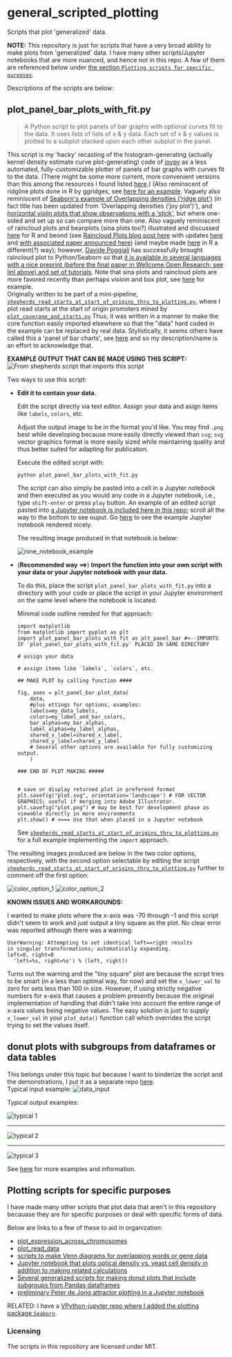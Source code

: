 # general_scripted_plotting

Scripts that plot 'generalized' data.

**NOTE:** This repository is just for scripts that have a very broad ability to make plots from 'generalized' data. I have many other scripts/Jupyter notebooks that are more nuanced, and hence not in this repo. A few of them are referenced below under [the section `Plotting scripts for specific purposes`](https://github.com/fomightez/general_scripted_plotting#plotting-scripts-for-specific-purposes).

Descriptions of the scripts are below:

## plot_panel_bar_plots_with_fit.py
> A Python script to plot panels of bar graphs with optional curves fit to the data.  It uses lists of lists of x & y data. Each set of x & y values is plotted to a subplot stacked upon each other subplot in the panel.

This script is my 'hacky' recasting of the histogram-generating (actually kernel density estimate curve plot-generating) code of [joypy](https://github.com/sbebo/joypy) as a less automated, fully-customizable plotter of panels of bar graphs with curves fit to the data. (There might be some more current, more convenient versions than this among the resources I found listed [here](https://github.com/plotly/documentation/issues/1018).) (Also reminscent of ridgline plots done in R by ggridges, see [here for an example](https://twitter.com/ClausWilke/status/932764406693482497). Vaguely also reminiscent of [Seaborn's example of Overlapping densities (‘ridge plot’)](https://seaborn.pydata.org/examples/kde_ridgeplot.html) (in fact title has been updated from 'Overlapping densities (‘joy plot’)'), and [horizontal violin plots that show observations with a 'stick'](https://seaborn.pydata.org/generated/seaborn.violinplot.html), but where one-sided and set up so can compare more than one. Also vaguely reminiscent of raincloud plots and beanplots (sina plots too?) illustrated and discussed [here](https://twitter.com/neuroconscience/status/974366107938193408) for R and beond (see [Raincloud Plots blog post here](https://micahallen.org/2018/03/15/introducing-raincloud-plots/) with updates [here](https://twitter.com/neuroconscience/status/1032975850143195138) and [with associated paper announced here](https://twitter.com/micahgallen/status/1112783551471157248)) (and maybe made [here](https://shirinsplayground.netlify.com/post/2018-07-20_explaining_ml_models_code_caret_iml_files/figure-html/eda_plots-1.png) in R a different(?) way); however, [Davide Poggiali](https://twitter.com/Dav1d3P0g/status/974675459198869510) has successfully brought raincloud plot to Python/Seaborn so that [it is available in several languages with a nice preprint (before the final paper in Wellcome Open Research; see linl above) and set of tutorials](https://twitter.com/neuroconscience/status/1032975850143195138). Note that sina plots and raincloud plots are more favored recently than perhaps violoin and box plot, see [here](https://twitter.com/timtriche/status/1056898767985799168) for example.   
Originally written to be part of a mini-pipeline, [`shepherds_read_starts_at_start_of_origins_thru_to_plotting.py`](https://github.com/fomightez/mini-pipelines), where I plot read starts at the start of origin promoters mined by [`plot_coverage_and_starts.py`](https://github.com/fomightez/sequencework/tree/master/plot_read_data)  Thus, it was written in a manner to make the core function easily imported elsewhere so that the "data" hard coded in the example can be replaced by real data.
Stylistically, it seems others have called this a 'panel of bar charts', see [here](http://support.sas.com/documentation/cdl/en/grstatproc/62603/HTML/default/viewer.htm#a003241944.htm) and so my description/name is an effort to acknowledge that.

**EXAMPLE OUTPUT THAT CAN BE MADE USING THIS SCRIPT:**
![From shepherds script that imports this script](panel_examples/shep1.png)

Two ways to use this script:
- **Edit it to contain your data.**

  Edit the script directly via text editor. Assign your data and asign items like `labels`, `colors`, etc.
  
  Adjust the output image to be in the format you'd like. You may find `.png` best while developing because more easily directly viewed than `svg`; `svg` vector graphics format is more easily sized while maintaining quality and thus better suited for adapting for publication.
  
  Execute the edited script with:
  
      python plot_panel_bar_plots_with_fit.py
      
  The script can also simply be pasted into a cell in a Jupyter notebook and then executed as you would any code in a Jupyter notebook, i.e., type `shift-enter` or press `play` button. An example of an edited script pasted into [a Jupyter notebook is included here in this repo](panel_examples/example_edited_data_for_plot_panel_bar_plots_with_fit.ipynb); scroll all the way to the bottom to see ouput. Go [here](https://nbviewer.jupyter.org/github/fomightez/general_scripted_plotting/blob/master/panel_examples/example_edited_data_for_plot_panel_bar_plots_with_fit.ipynb) to see the example Jupyter notebook rendered nicely.
  
  The resulting image produced in that notebook is below:
  
  ![nine_notebook_example](panel_examples/nine_example.png)
  
  

- (**Recommended way ==>**) **Import the function into your own script with your data or your Jupyter notebook with your data.**

  To do this, place the script `plot_panel_bar_plots_with_fit.py` into a directory with your code or place the script in your Jupyter environment on the same level where the notebook is located.

  Minimal code outline needed for that approach:

      import matplotlib
      from matplotlib import pyplot as plt
      import plot_panel_bar_plots_with_fit as plt_panel_bar #<--IMPORTS IF `plot_panel_bar_plots_with_fit.py` PLACED IN SAME DIRECTORY
     
      # assign your data
      
      # assign items like `labels`, `colors`, etc.
      
      ## MAKE PLOT by calling function ####

      fig, axes = plt_panel_bar.plot_data(
          data,
          #plus ettings for options, examples:
          labels=my_data_labels,
          colors=my_label_and_bar_colors, 
          bar_alphas=my_bar_alphas,
          label_alphas=my_label_alphas,
          shared_x_label=shared_x_label,
          shared_y_label=shared_y_label
          # Several other options are available for fully customizing output.
          )

      ### END OF PLOT MAKING #####


      # save or display returned plot in preferend format
      plt.savefig("plot.svg", orientation='landscape') # FOR VECTOR GRAPHICS; useful if merging into Adobe Illustrator.
      plt.savefig("plot.png") # may be best for development phase as viewable directly in more environments
      plt.show() # <=== Use that when placed in a Jupyter notebook
  
   See [`shepherds_read_starts_at_start_of_origins_thru_to_plotting.py`](https://github.com/fomightez/mini-pipelines) for a full example implementing the `import` approach.
   
The resulting images produced are below in the two color options, respectively, with the second option selectable by editing the script [`shepherds_read_starts_at_start_of_origins_thru_to_plotting.py`](https://github.com/fomightez/mini-pipelines) further to comment off the first option:

![color_option_1](panel_examples/shep1.png)
![color_option_2](panel_examples/shep2.png)

**KNOWN ISSUES AND WORKAROUNDS:**

I wanted to make plots where the x-axis was -70 through -1 and this script didn't seem to work and just output a tiny square as the plot. No clear error was reported although there was a warning:

    UserWarning: Attempting to set identical left==right results
    in singular transformations; automatically expanding.
    left=0, right=0
      'left=%s, right=%s') % (left, right))

Turns out the warning and the "tiny square" plot are because the script tries to be smart (in a less than optimal way, for now) and set the `x_lower_val` to zero for sets less than 100 in size. However, if using strictly negative numbers for x-axis that causes a problem presently because the original implementation of handling that didn't take into account the entire range of x-axis values being negative values. The easy solution is just to supply `x_lower_val` in your `plot_data()` function call which overrides the script trying to set the values itself.

## donut plots with subgroups from dataframes or data tables
This belongs under this topic but because I want to binderize the script and the demonstrations, I put it as a separate repo [here](https://github.com/fomightez/donut_plots_with_subgroups).  
Typical input example: 
![data_input](https://github.com/fomightez/donut_plots_with_subgroups/blob/raw/imgs/subgrp_to_donut_guide.png)

Typical output examples:  

![typical 1](https://github.com/fomightez/donut_plots_with_subgroups/raw/master/imgs/nb4_example.png)

----

![typical 2](https://github.com/fomightez/donut_plots_with_subgroups/raw/master/imgs/donut_plot_with_subgroups_from_dataframe1.png)

----

![typical 3](https://github.com/fomightez/donut_plots_with_subgroups/raw/master/imgs/nb3_example.png)


See [here](https://github.com/fomightez/donut_plots_with_subgroups) for more examples and information.



## Plotting scripts for specific purposes

I have made many other scripts that plot data that aren't in this repository becauase they are for specific purposes or deal with specific forms of data. 

Below are links to a few of these to aid in organization:

- [plot_expression_across_chromosomes](https://github.com/fomightez/sequencework/tree/master/plot_expression_across_chromosomes)
- [plot_read_data](https://github.com/fomightez/sequencework/tree/master/plot_read_data)
- [scripts to make Venn diagrams for overlapping words or gene data](https://github.com/fomightez/text_mining)
- [Jupyter notebook that plots optical density vs. yeast cell density in addition to making related calculations](https://github.com/fomightez/methods_in_yeast_genetics/tree/master/cell_density_estimator)
- [Several generalized scripts for making donut plots that include subgroups from Pandas dataframes](https://github.com/fomightez/donut_plots_with_subgroups)
- [preliminary Peter de Jong attractor plotting in a Jupyter notebook](https://github.com/fomightez/de_jong-jupyter)

RELATED:
I have a [VPython-jupyter repo where I added the plotting package `Seaborn`](https://github.com/fomightez/vpython-jupyter).

### Licensing

The scripts in this repository are licensed under MIT.
